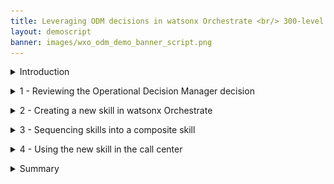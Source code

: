 ```yaml
---
title: Leveraging ODM decisions in watsonx Orchestrate <br/> 300-level live demo
layout: demoscript
banner: images/wxo_odm_demo_banner_script.png
---
```


<span id="top"></span>

<details markdown="1">

<summary>Introduction</summary>

Today we’ll see how IBM’s watsonx Orchestrate capabilities can be used to enhance call center agent productivity, increase compliance with the organization business procedures, and reduce risk of inconsistency in the decision making process.

Using a customer service scenario, we’ll see how to use a watsonx Orchestrate discovery services to easily create a new decision automation skill from an existing IBM Operational Decision Manager (ODM) application. We’ll look at how to create a new skill in just a few clicks, starting from an existing ODM service deployed in production. Then, we’ll see how the built-in skill flow capability can be used to sequence several skills into a single activity.

We’re using a Customer Service example, but the same discovery service can be used to leverage existing deployed decision services across your enterprise.

Let’s get started!


<br/>

</details>

<p/>

<details markdown="1">

<summary>1 - Reviewing the Operational Decision Manager decision</summary>

<br/>

| **1.1** | **Introduce the customer service decision** |
| :--- | :--- |
| **Narration** | When receiving a customer claim through the call center, agents must retrieve customer data and access different systems to register the claim, as well as explain to their customers if they will be reimbursed or what to do to return an item. FocusCorp wants to improve employee productivity by providing employees direct access to information in their backend systems. For example, customer service reps need to know immediately whether a return is approved, so they can communicate this over the phone to the customer. <br/><br/> FocusCorp uses Operational Decision Manager (ODM) to validate the return request from the customer. The company has previously deployed an ODM decision service that approves return requests from multiple enterprise applications requiring validation. <br/><br/> FocusCorp wants to make the automated approval decision easily accessible to call center agents through a watsonx Orchestrate skill. Before seeing how to create such a skill, let’s look at the existing application in ODM. |
| **Action** &nbsp; 1.1.1 | Show the ODM Business Console screen that was opened during the demo preparation. Select **Enterprise LDAP** (1), enter the Username **cp4admin** (2), enter the **password** (3) you copied in your notebook, and click **Log in** (4). <inline-notification text="The Decision Center console will start from the last page you were in when you left during your last connection."></inline-notification> <img src="images/1-1-1.png" width="800" /> |
| **Action** &nbsp; 1.1.2 | Click the **LIBRARY** tab. <br/> <img src="images/1-1-2.png" width="800" /> |
| **Narration** | The return policy is managed in ODM by FocusCorp's retail business team, using a dedicated business console called Decision Center. Let’s see how the return policy is implemented in ODM. |
| **Action** &nbsp; 1.1.3 | Click the **Customer Service** decision service. <br/> <img src="images/1-1-3.png" width="800" /> |
| **Action** &nbsp; 1.1.4 | Click the **main** branch. <br/> <img src="images/1-1-4.png" width="800" /> |
| **Action** &nbsp; 1.1.5 | Click the **Decision Artifacts** tab, if you are not already on that tab. <br/> <img src="images/1-1-5.png" width="800" /> |
| **Action** &nbsp; 1.1.6 | Click the **X** to remove any decision artifact filters (if any). <br/> <img src="images/1-1-6.png" width="800" /> |
| **Action** &nbsp; 1.1.7 | Click **Main customer service flow**. <br/> <img src="images/1-1-7.png" width="800" /> |

<br/>

| **1.2** | **Provide an overview of the decision service** |
| :--- | :--- |
| **Narration** | The return validation policy is managed using ODM. The business logic is composed of rule artifacts like ruleflows, decision tables and business rules. <br/><br/> The main rule flow is the backbone of the decision service. It synchronizes a variety of rules that cover fraud detection, warranty validation, return policy and refund conditions. |
| **Action** &nbsp; 1.2.1 | Click the **Compute refund** box (1) and then the **Refund flow** link (2). <br/> <img src="images/1-2-1.png" width="800" /> |
| **Narration** | Let’s look at one of the decision artifacts. The ‘Shipping fee’ decision table defines the fixed return fee depending on the location of the customer and the type of item being returned. |
| **Action** &nbsp; 1.2.2 | Click the **Estimate shipping fee** box (1) and then the **Shipping fee** link (2) to open the decision table. <br/> <img src="images/1-2-2.png" width="800" /> |
| **Narration** | Each row of the table corresponds to a specific business rule that can also be seen in natural language. In this rule, the return fee for grocery items in the United States is $15 dollars. A message is also concatenated to the response to document the decision. |
| **Action** &nbsp; 1.2.3 | Hover your cursor over the header of row 4 to display the 'grocery' business rule. <br/> <img src="images/1-2-3.png" width="800" /> |
| **Narration** | This decision service is deployed in a production environment and is invoked by FocusCorp's enterprise applications. Let’s look at the deployment environment. |
| **Action** &nbsp; 1.2.4 | Click **Main customer service flow**. <br/> <img src="images/1-2-4.png" width="800" /> |

<br/>

| **1.3** | **Introduce the production Rule Execution Server** |
| :--- | :--- |
| **Narration** | The ODM Rule Execution Server is a console to monitor rule applications deployed on a given server. From this console, the rule administrator can test a rule application, trace its usage, run diagnostics, and access execution traces when required. |
| **Action** &nbsp; 1.3.1 | Show the ODM **Rule Execution Server** screen that was opened during the demo preparation. <br/> <img src="images/1-3-1.png" width="800" /> |
| **Action** &nbsp; 1.3.2 | Click the **Explorer** tab. <br/> <img src="images/1-3-2.png" width="800" /> |
| **Narration** | Two RuleApps are deployed in this production environment. The 'Customer Service' RuleApp manages the return policy we just looked at in the Business Console. |
| **Action** &nbsp; 1.3.3 | Click **FocusCorp_CustomerService**. <br/> <img src="images/1-3-3.png" width="800" /> |
| **Narration** | The customer service application has one ruleset with two input parameters -- the customer and the purchase to be returned. The decision service and the ruleset it contains are versioned (3), so a user can decide to use a very specific version, or the latest deployed version of the RuleApp. |
| **Action** &nbsp; 1.3.4 | Click **FocusCorp_Customer_Service**. <br/> <img src="images/1-3-4.png" width="800" /> |
| **Narration** | Let’s now see how to leverage these deployed decisions using watsonx Orchestrate to make these return decisions visible to call center agents. |
| **Action** &nbsp; 1.3.5 | Point out and explain the **FocusCorp_Customer_Service** ruleset. The output parameter (1), the return decision (2) and the versioning(3). <br/> <img src="images/1-3-5.png" width="800" /> |

**[Go to top](#place1)**

<br/><br/>

</details>

<p/>

<details markdown="1">

<summary>2 - Creating a new skill in watsonx Orchestrate</summary>

<br/>

| **2.1** | **Connect the discovery service to the ODM Rule Execution Server** |
| :--- | :--- |
| **Narration** | Let’s now log in to watsonx Orchestrate with the the ‘Builder’ profile. This profile enables us to create, enrich and publish skills. |
| **Action** &nbsp; 2.1.1 | Log in to your watsonx Orchestrate instance. <br/> <img src="images/2-1-1.png" width="800" /> |
| **Action** &nbsp; 2.1.2 | Click the **hamburger** icon. <br/> <img src="images/2-1-2.png" width="800" /> |
| **Action** &nbsp; 2.1.3 | Click **Skills**. <br/> <img src="images/2-1-3.png" width="800" /> |
| **Narration** | watsonx Orchestrate offers a wide variety of skills that can be added for a single individual (personal skill) or the whole team. Let’s create a new personal skill. |
| **Action** &nbsp; 2.1.4 | Click **Add skills**. <br/> <img src="images/2-1-4.png" width="800" /> |
| **Narration** | There are various ways to create a skill in watsonx Orchestrate. One of them is to use discovery services to create new skills from IBM Cloud Pak for Business Automation that are deployed on SaaS or on premises, or from RPA SaaS. The automation services we want to leverage are deployed on a containerized version of ODM on premises. <br/><br/> To access this environment, an API key has been generated by the Cloud Pak for Business Automation administrator. With this API key and the cluster URL, we can set up the discovery service and let it access all the deployed automation on this specific environment. |
| **Action** &nbsp; 2.1.5 | Click the **IBM Cloud Pak for Business Automation - On premises** tile. <br/> <img src="images/2-1-5.png" width="800" /> |
| **Narration** | To access this environment, an API key has been generated by the Cloud Pak for Business Automation administrator. With this API key and the cluster URL, they can set up the discovery service and let it access all the deployed automation on this specific environment. |
| **Action** &nbsp; 2.1.6 | Enter your **Username** (1), **API key** (2) and **Connection URL** (3) you stored in your notebook in the demo preparation. Click **Connect** (4). <br/> <img src="images/2-1-6.png" width="800" /> |

<br/>

| **2.2** | **Create the customer service skill from the ODM RuleApp** |
| :--- | :--- |
| **Narration** | The discovery service lets us see all the deployed business automation services we can leverage to create a new skill. |
| **Action** &nbsp; 2.2.1 | Expand the **Automations** folder. <br/> <img src="images/2-2-1.png" width="800" /> |
| **Narration** | 'FC_CustomerService' is one of the deployed ODM applications we can leverage. The new skill will use exactly the same business rules as the ones that were recently deployed on the rule execution server that we saw earlier. |
| **Action** &nbsp; 2.2.2 | Select **FC_CustomerService**. <br/> <img src="images/2-2-2.png" width="800" /> |
| **Narration** | Saving as a draft creates a skill in watsonx Orchestrate that will use the same input data and provide the same output results as the selected decision service.<br/><br/> Let’s search for our recently added skill. |
| **Action** &nbsp; 2.2.3 | Select the '**Invokes the execution..**' skill (1) and click **Save as draft** (2). <br/> <img src="images/2-2-3.png" width="800" /> |
| **Narration** | Next, we’ll configure the skill to define how it asks for the input and displays the output. We’ll also train the natural language processing (NLP) engine on the phrases that can be used to invoke the skill. |
| **Action** &nbsp; 2.2.4 | Search for ‘**FC**’ to access the recently imported skill. <br/> <img src="images/2-2-4.png" width="800" /> |
| **Narration** | The discovery service has created a version of the skill that is not yet published. As we can see, it is now ready to be published in the skills catalog. |
| **Action** &nbsp; 2.2.5 | Expand the **Invokes the execution of the decision service operation XXX_FC_CustomerService** skill (XXX are your initials used during demo prep). <inline-notification text="The <strong>Step in the process</strong> for this skill should read '<strong>Just 1 step away to be ready</strong>'. The <strong>Status</strong> for this skill should read '<strong>Ready to publish</strong>'."></inline-notification> <img src="images/2-2-5.png" width="800" /> |
| **Action** &nbsp; 2.2.6 | Make sure you are on the right skill by checking you are the author of the skill. <br/> <img src="images/2-2-6.png" width="800" /> |
| **Narration** | As a skill builder, we can define the way users will interact with our skill. This is required before publishing the skill. |
| **Action** &nbsp; 2.2.7 | Click the corresponding **ellipsis** icon. <br/> <img src="images/2-2-7.png" width="800" /> |
| **Action** &nbsp; 2.2.8 | Click **Enhance this skill**. <br/> <img src="images/2-2-8.png" width="800" /> |

<br/>

| **2.3** | **Publish the customer service skill to your personal skills** |
| :--- | :--- |
| **Narration** | The first thing we'll customize is the title of the skill. On the right we see how the skill will be displayed to users. As this demo environment is shared across various users, we'll add initials to easily find the skill in the catalog. |
| **Action** &nbsp; 2.3.1 | Enter an easy-to-find skill name (e.g., '**NEW XXX FocusCorp customer service**' – XXX being your own initials) <br/> <img src="images/2-3-1.png" width="800" /> |
| **Narration** | We can customize how the inputs will be displayed and edit a specific label for each entry. We can also specify what attributes will be required to invoke the skill. |
| **Action** &nbsp; 2.3.2 | Click the **Input** tab. <br/> <img src="images/2-3-2.png" width="800" /> |
| **Action** &nbsp; 2.3.3 | Scroll down to the **customer.name** field. <br/> <img src="images/2-3-3.png" width="800" /> |
| **Action** &nbsp; 2.3.4 | Enter ‘**Customer name**’ in the **customer.name** field. <br/> <img src="images/2-3-4.png" width="800" /> |
| **Narration** | The same procedure is applied for the remaining fields. The output parameters are also customized in the same way. |
| **Action** &nbsp; 2.3.5 <br/> | Click the **Output** tab. <br/> <img src="images/2-3-6.png" width="800" /> |
| **Narration** |  In this scenario, we only need to specify the column headers of the table that contains the decision fields returned by ODM. |
| **Action** &nbsp; 2.3.6 <br/> | Click **Edit response**. <br/> <img src="images/2-3-7.png" width="800" /> |
| **Action** &nbsp; 2.3.7 <br/> | Type ‘**Return decision**’ in the **decision.returnStatus** header field. <br/> <img src="images/2-3-8.png" width="800" /> |
| **Narration** |  The same procedure is applied for the remaining output fields. We have already prepared a fully configured skill that we'll see in a couple of minutes.<br/>Next we are specifying the phrases orchestrate will use to train the NLP engine. |
| **Action** &nbsp; 2.3.8 | Click the **Phrases** tab. <br/> <img src="images/2-3-10.png" width="800" /> |
| **Action** &nbsp; 2.3.9 | Type ‘**register a claim**’ as a new phrase. Press the enter/return key on your keyboard to save the new phrase. <br/> <img src="images/2-3-11.png" width="800" /> |
| **Narration** |  Our skill is now published in the watsonx Orchestrate catalog. Users are now able to add it to their personal skill sets.|
| **Action** &nbsp; 2.3.10 | Click **Publish**. <br/> <img src="images/2-3-12.png" width="800" /><br/> <img src="images/2-3-13.png" width="800" /> |

<br/>

| **2.4** | **Add the customer service skill to your personal skills** |
| :--- | :--- |
| **Narration** | We can now add this new skill into our personal catalog. |
| **Action** &nbsp; 2.4.1 | Click **Home**. <br/> <img src="images/2-4-1.png" width="800" /> |
| **Action** &nbsp; 2.4.2 | Click **Add skills from the catalog**. <br/> <img src="images/2-4-2.png" width="800" /> |
| **Action** &nbsp; 2.4.3 | Type your ‘**XXX**’ in the search field ('XXX' being your own initials). <br/> <img src="images/2-4-3.png" width="800" /> |
| **Action** &nbsp; 2.4.4 | Click the ‘**XXX_FC_customerService**’ skill ('XXX' being your own initials). <br/> <img src="images/2-4-4.png" width="800" /> |
| **Narration** | Next, we'll'connect the skill to the Rule Execution Server. We'll use the ZEN API key that was provided by our ODM administrator to connect to the deployed rule service. |
| **Action** &nbsp; 2.4.5 | Click **Connect app**. <br/> <img src="images/2-4-5.png" width="800" /> |
| **Action** &nbsp; 2.4.6 | Enter the **ZEN API key** (1) you copied in your notebook. Click **Connect app** (2). <br/> <img src="images/2-4-6.png" width="800" /> |
| **Narration** | The skill is connected, and we can now add it into our personal catalog. |
| **Action** &nbsp; 2.4.7 | Click **Add skill +**. <br/> <img src="images/2-4-7.png" width="800" /> |
| **Action** &nbsp; 2.4.8 | Check that your skill is added. <br/> <img src="images/2-4-8.png" width="800" /> |
| **Action** &nbsp; 2.4.9 | Click **Home**. <br/> <img src="images/2-4-9.png" width="800" /> |

<br/>

| **2.5** | **Show the customer service skill** |
| :--- | :--- |
| **Narration** | The new skill is now listed in our personal skills list. In one click, we can invoke it. |
| **Action** &nbsp; 2.5.1 | Click the **New XXX FocusCorp customer service** tile ('XXX' being your own initials). <br/> <img src="images/2-5-1.png" width="800" /> |
| **Narration** | With ODM, the decisions require different input data describing the customer and the item to be returned. It would take too much time for an agent to fill all these fields manually. For this reason, we are going to create a composite skill that will get all the customer and item information from the FocusCorp database. <br/><br/> FocusCorp has created a skill that is able to retrieve customer and item information from the database. |
| **Action** &nbsp; 2.5.2 | Scroll through the set of required inputs. <br/> <img src="images/2-5-2.png" width="800" /> |
| **Action** &nbsp; 2.5.3 | Click the **XXX FocusCorp Get data from CRM** skill ('XXX' being your own initials). <br/> <img src="images/2-5-3.png" width="800" /> |
| **Narration** | Let’s use a customer and purchase ID, just like a call center agent would do. |
| **Action** &nbsp; 2.5.4 | Enter ‘**CU-001**’ as the **customer ID** (1). Enter ‘**PO-001**’ as the **purchase ID** (2). Click **Apply** (3). <br/> <img src="images/2-5-4.png" width="800" /> |
| **Narration** | The database skill has returned the customer and item details from the FocusCorp database. We can now use the database skill to feed the decision skill. To do so, we will create a composite skill. |
| **Action** &nbsp; 2.5.5 | Scroll through the result to show the data recovered from the back-end system. <br/> <img src="images/2-5-5.png" width="800" /> |

**[Go to top](#place1)**

<br/><br/>

</details>

<p/>

<details markdown="1">

<summary>3 - Sequencing skills into a composite skill</summary>

<br/>

| **3.1** | **Create the customer service composite skill** |
| :--- | :--- |
| **Narration** | Let’s now work on this composite skill. As an automation builder, we can sequence multiple skills. |
| **Action** &nbsp; 3.1.1 | Click the **hamburger** icon. <br/> <img src="images/3-1-1.png" width="800" /> |
| **Action** &nbsp; 3.1.2 | Click **Skills**. <br/> <img src="images/3-1-2.png" width="800" /> |
| **Action** &nbsp; 3.1.3 | Expand the **Add skills** menu (1). Click **Create a skill flow** (2). <br/> <img src="images/3-1-3.png" width="800" /> |
| **Narration** | The first step is to give a name and description to the composite skill so that users can easily recognize it in the catalog. |
| **Action** &nbsp; 3.1.4 | Click the **pencil** icon to name the skill flow. <br/> <img src="images/3-1-4.png" width="800" /> |
| **Narration** | The description will help the users to understand the actions performed by the composite skill. |
| **Action** &nbsp; 3.1.5 | Enter a skill name that contains your 'XXX' initials (e.g., '**XXX FocusCorp Register claim**') (1). In the **Description** field, enter ‘**Get the customer and purchase details from the CRM - Validates return conditions and refunds**’ (2). Click **Save** (3). <br/> <img src="images/3-1-5.png" width="800" /> |
| **Narration** | Let’s now add the two skills we need for this flow. The first one will collect the data from the database. The second one, which we created from the ODM deployment, will analyze the data and return a decision. |
| **Action** &nbsp; 3.1.6 | Click the **+** button. <br/> <img src="images/3-1-6.png" width="800" /> |
| **Narration** | Let’s search for the skills we have added in our personal skills. |
| **Action** &nbsp; 3.1.7 | Search for '**XXX**' to find all your skills from the catalog ('XXX' being your own initials). <br/> <img src="images/3-1-7.png" width="800" /> |
| **Action** &nbsp; 3.1.8 | Click the **XXX FocusCorp_Get_Data_from_CRM** skill ('XXX' being your own initials). <br/> <img src="images/3-1-8.png" width="800" /> |
| **Narration** | We can add the database skill to the flow.|
| **Action** &nbsp; 3.1.9 | Click **Add skill +**. <br/> <img src="images/3-1-9.png" width="800" /> |
| **Action** &nbsp; 3.1.10 | Click **+** button. <br/> <img src="images/3-1-10.png" width="800" /> |
| **Narration** |Next, let’s search for the decision skill. |
| **Action** &nbsp; 3.1.11 | Search for '**XXX**' to find all your skills from the catalog ('XXX' being your own initials). <br/> <img src="images/3-1-11.png" width="800" /> |
| **Narration** | Let’s use this version of our skill for which the enhancement have been fully performed. But the decision behind the scene invokes the exact same decision service that we have seen in the previous step. |
| **Action** &nbsp; 3.1.12 | Click the **XXX FocusCorp_CustomerService** skill ('XXX' being your own initials). <br/> <img src="images/3-1-12.png" width="800" /> |
| **Action** &nbsp; 3.1.13 | Click **Add skill +**. <br/> <img src="images/3-1-13.png" width="800" /> |
| **Action** &nbsp; 3.1.14 | Click the second skill in the flow. <br/> <img src="images/3-1-14.png" width="800" /> |
| **Narration** | The two skills are now sequenced in the flow. Next we must map the output parameters of the database skill to the input fields of the decision skill. This operation can be automated using watsonx Orchestrate’s intelligent mapping capability. Orchestrate is able to suggest a mapping based on attributes, names and types. |
| **Action** &nbsp; 3.1.15 | Click **Generate mapping suggestions**. <br/> <img src="images/3-1-15.png" width="800" /> |
| **Narration** | We can see all the attributes are correctly mapped between the two skills in just a single click. No additional action is required. We can now save the skill to add it to the catalog, as well as publish it to users. |
| **Action** &nbsp; 3.1.16 | Show the mapped values. <br/> <img src="images/3-1-16.png" width="800" /> |
| **Action** &nbsp; 3.1.17 | Expand the **Actions** menu (1). Click **Save as draft** (2). <br/> <img src="images/3-1-17.png" width="800" /> |
| **Narration** | Let’s now enhance the skill by adding some phrases that will be used to invoke the skill in the conversational interface of watsonx Orchestrate. |
| **Action** &nbsp; 3.1.18 | Expand the **Actions** menu (1). Click **Enhance** (2). <br/> <img src="images/3-1-18.png" width="800" /> |
| **Action** &nbsp; 3.1.19 | Click **Phrases**. <br/> <img src="images/3-1-19.png" width="800" /> |
| **Narration** | Let’s add ‘return a product’ phrase to the training set. Many more phrases can be added to improve the NLP training. |
| **Action** &nbsp; 3.1.20 | Type '**return a product**’. <br/> <img src="images/3-1-20.png" width="800" /> |
| **Narration** | Our skill is ready to be published. Just by entering ‘return a product’ in the chat interface, watsonx Orchestrate will understand that this skill should be used. |
| **Action** &nbsp; 3.1.21 | Click **Publish**. <br/> <img src="images/3-1-21.png" width="800" /> |
| **Action** &nbsp; 3.1.22 | Click **Home**. <br/> <img src="images/3-1-22.png" width="800" /> |

**[Go to top](#place1)**

<br/><br/>

</details>

<p/>

<details markdown="1">

<summary>4 - Using the new skill in the call center</summary>

<br/>

| **4.1** | **Add the customer service composite skill** |
| :--- | :--- |
| **Narration** | Since we are using a shared environment for this demonstration, we'll need to add the composite skill to our personal skillset. In a real life situation, the skill would be added to the team skillset so that any call center agent could easily access it. |
| **Action** &nbsp; 4.1.1 | Click **Add skills from the catalog**. <br/> <img src="images/4-1-1.png" width="800" /> |
| **Action** &nbsp; 4.1.2 | Type your '**XXX**' initials to find all your skills from the catalog. <br/> <img src="images/4-1-2.png" width="800" /> |
| **Action** &nbsp; 4.1.3 | Click the **Composite** tile. <br/> <img src="images/4-1-3.png" width="800" /> |
| **Action** &nbsp; 4.1.4 | Search for ‘**XXX**’ (‘XXX’ being your own initials). <br/> <img src="images/4-1-4.png" width="800" /> |
| **Action** &nbsp; 4.1.5 | Click **Add skill +**. <br/> <img src="images/4-1-5.png" width="800" /> |
| **Action** &nbsp; 4.1.6 | Check that your skill is added. Click **Home**. <br/> <img src="images/4-1-6.png" width="800" /> |

<br/>

| **4.2** | **Use the customer service composite skill** |
| :--- | :--- |
| **Narration** | We're now ready to use the composite skill.<br/> Let's now assume the role of customer service agent who receives a call from a customer. We'll ask for their customer ID and the order number of the item they want to return. |
| **Action** &nbsp; 4.2.2 | Type ‘**return a product**’ and press the enter/return key on your keyboard. <br/> <img src="images/4-2-2.png" width="800" /> |
| **Action** &nbsp; 4.2.3 | Enter ‘**johnsmith@acme.com**’ as the **customer email** (1). Enter ‘**001**’ as the **product number** (2). Click **Apply** (3). <br/> <img src="images/4-2-3.png" width="800" /> |
| **Narration** | The customer is now telling us the reasons why the product is being returned. |
| **Action** &nbsp; 4.2.4 | For the **Return reason** field, select **Arrived_late** (1). For the **Item condition** field, select **Opened** (2). Click **Show all fields** (3). <br/> <img src="images/4-2-4.png" width="800" /> |
| **Narration** | All the other required fields have been automatically pre-filled, saving us a lot of time. |
| **Action** &nbsp; 4.2.5 | Point out the other fields. <br/> <img src="images/4-2-5.png" width="800" /> |
| **Action** &nbsp; 4.2.6 | Scroll down and click **Show fewer fields**. <br/> <img src="images/4-2-6.png" width="800" /> |
| **Action** &nbsp; 4.2.7 | Click **Apply**. <br/> <img src="images/4-2-7.png" width="800" /> |
| **Narration** | In one click, the ODM decision service returns a decision and additional information, such as the refund amount or any required shipping fees. All these results have been dynamically calculated by the rules we saw at the beginning of this scenario.<inline-notification text="You can execute the demonstration with different combination of users (cf. highlighted emails bellow) and items (See highlighted product numbers bellow) to show the different decision outcomes."></inline-notification> <img src="images/4-2-9.png" width="800" /> <img src="images/4-2-10.png" width="800" /> |
| **Action** &nbsp; 4.2.8 | Point out the decision results. <br/> <img src="images/4-2-8.png" width="800" /> |

<br/>

**[Go to top](#place1)**

<br/><br/>

</details>

<p/>

<details markdown="1">

<summary>Summary</summary>

In this demo, we saw how a company uses IBM watsonx Orchestrate to leverage and expose existing ODM decision services in new ways. 

We used the watsonx Orchestrate discovery service to connect to a production ODM execution server environment, and used the discovery service to create a new skill that invokes these rule-based decisions. We created a composite skill that orchestrates a sequence of skills, mapping their respective inputs and outputs automatically. Finally, we used watsonx Orchestrate NLP to invoke this composite application using chat interface.

Watsonx Orchestrate belongs to a new intelligent generation of tools that leverages your existing IBM Automation assets to reuse them in modern, scalable, and easy-to-use environments. 

Thank you for attending today’s presentation.

**[Go to top](#place1)**

<br/><br/>

</details>